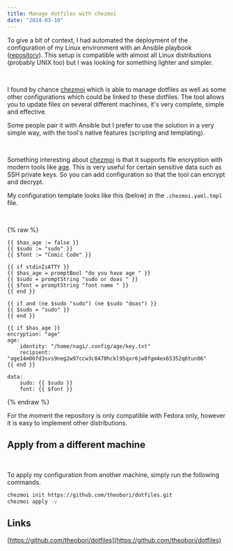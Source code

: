 ```yaml
---
title: Manage dotfiles with chezmoi
date: "2024-03-10"
---
```


To give a bit of context, I had automated the deployment of the configuration of my Linux environment with an Ansible playbook ([repository](https://github.com/theobori/self-config)). This setup is compatible with almost all Linux distributions (probably UNIX too) but I was looking for something lighter and simpler.

&nbsp;

I found by chance [chezmoi](https://chezmoi.io) which is able to manage dotfiles as well as some other configurations which could be linked to these dotfiles. The tool allows you to update files on several different machines, it's very complete, simple and effective.

Some people pair it with Ansible but I prefer to use the solution in a very simple way, with the tool's native features (scripting and templating).

&nbsp;

Something interesting about [chezmoi](https://chezmoi.io) is that it supports file encryption with modern tools like [age](https://age-encryption.org). This is very useful for certain sensitive data such as SSH private keys. So you can add configuration so that the tool can encrypt and decrypt.

My configuration template looks like this (below) in the `.chezmoi.yaml.tmpl` file.

&nbsp;

{% raw %}
```jinja2
{{ $has_age := false }}
{{ $sudo := "sudo" }}
{{ $font := "Comic Code" }}

{{ if stdinIsATTY }}
{{ $has_age = promptBool "do you have age " }}
{{ $sudo = promptString "sudo or doas " }}
{{ $font = promptString "font name " }}
{{ end }}

{{ if and (ne $sudo "sudo") (ne $sudo "doas") }}
{{ $sudo = "sudo" }}
{{ end }}

{{ if $has_age }}
encryption: "age"
age:
    identity: "/home/nagi/.config/age/key.txt"
    recipient: "age14m06fd3svs9neg2w97ccw3c8470hckl95qxr6jw8fgm4ex65352q6tun06"
{{ end }}

data:
    sudo: {{ $sudo }}
    font: {{ $font }}
```
{% endraw %}
&nbsp;

For the moment the repository is only compatible with Fedora only, however it is easy to implement other distributions.

## Apply from a different machine
&nbsp;

To apply my configuration from another machine, simply run the following commands.

```bash
chezmoi init https://github.com/theobori/dotfiles.git
chezmoi apply -v
```

## Links

[https://github.com/theobori/dotfiles](https://github.com/theobori/dotfiles)

&nbsp;
